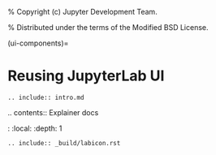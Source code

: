 % Copyright (c) Jupyter Development Team.

% Distributed under the terms of the Modified BSD License.

(ui-components)=

# Reusing JupyterLab UI

```{eval-rst}
.. include:: intro.md
```

.. contents:: Explainer docs

: \:local:
\:depth: 1

```{eval-rst}
.. include:: _build/labicon.rst
```
